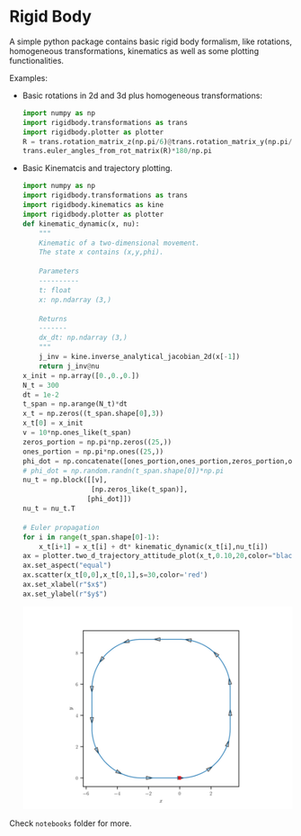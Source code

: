 # Rigid Body
A simple python package contains basic rigid body formalism, like rotations, homogeneous transformations, 
kinematics as well as some plotting functionalities.

Examples:

* Basic rotations in 2d and 3d plus homogeneous transformations:
    ```python
    import numpy as np
    import rigidbody.transformations as trans
    import rigidbody.plotter as plotter
    R = trans.rotation_matrix_z(np.pi/6)@trans.rotation_matrix_y(np.pi/3)@trans.rotation_matrix_z(np.pi/6)
    trans.euler_angles_from_rot_matrix(R)*180/np.pi
    ```
* Basic Kinematcis and trajectory plotting.
    ```python
    import numpy as np
    import rigidbody.transformations as trans
    import rigidbody.kinematics as kine   
    import rigidbody.plotter as plotter
    def kinematic_dynamic(x, nu):
        """
        Kinematic of a two-dimensional movement.
        The state x contains (x,y,phi).

        Parameters
        ----------
        t: float
        x: np.ndarray (3,)

        Returns
        -------
        dx_dt: np.ndarray (3,)
        """
        j_inv = kine.inverse_analytical_jacobian_2d(x[-1])
        return j_inv@nu
    x_init = np.array([0.,0.,0.])
    N_t = 300
    dt = 1e-2
    t_span = np.arange(N_t)*dt
    x_t = np.zeros((t_span.shape[0],3))
    x_t[0] = x_init
    v = 10*np.ones_like(t_span)
    zeros_portion = np.pi*np.zeros((25,))
    ones_portion = np.pi*np.ones((25,))
    phi_dot = np.concatenate([ones_portion,ones_portion,zeros_portion,ones_portion,ones_portion,zeros_portion,ones_portion,ones_portion,zeros_portion,ones_portion,ones_portion,zeros_portion])
    # phi_dot = np.random.randn(t_span.shape[0])*np.pi
    nu_t = np.block([[v],
                     [np.zeros_like(t_span)],
                    [phi_dot]])
    nu_t = nu_t.T
  
    # Euler propagation
    for i in range(t_span.shape[0]-1):
        x_t[i+1] = x_t[i] + dt* kinematic_dynamic(x_t[i],nu_t[i])
    ax = plotter.two_d_trajectory_attitude_plot(x_t,0.10,20,color="black")
    ax.set_aspect("equal")
    ax.scatter(x_t[0,0],x_t[0,1],s=30,color='red')
    ax.set_xlabel(r"$x$")
    ax.set_ylabel(r"$y$")
    ```
    ![](img/trajectory.svg)

Check `notebooks` folder for more.
